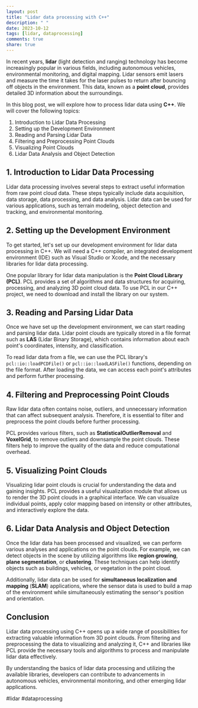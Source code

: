 ```yaml
---
layout: post
title: "Lidar data processing with C++"
description: " "
date: 2023-10-12
tags: [lidar, dataprocessing]
comments: true
share: true
---
```


In recent years, **lidar** (light detection and ranging) technology has become increasingly popular in various fields, including autonomous vehicles, environmental monitoring, and digital mapping. Lidar sensors emit lasers and measure the time it takes for the laser pulses to return after bouncing off objects in the environment. This data, known as a **point cloud**, provides detailed 3D information about the surroundings.

In this blog post, we will explore how to process lidar data using **C++**. We will cover the following topics:

1. Introduction to Lidar Data Processing
2. Setting up the Development Environment
3. Reading and Parsing Lidar Data
4. Filtering and Preprocessing Point Clouds
5. Visualizing Point Clouds
6. Lidar Data Analysis and Object Detection

## 1. Introduction to Lidar Data Processing

Lidar data processing involves several steps to extract useful information from raw point cloud data. These steps typically include data acquisition, data storage, data processing, and data analysis. Lidar data can be used for various applications, such as terrain modeling, object detection and tracking, and environmental monitoring.

## 2. Setting up the Development Environment

To get started, let's set up our development environment for lidar data processing in C++. We will need a C++ compiler, an integrated development environment (IDE) such as Visual Studio or Xcode, and the necessary libraries for lidar data processing.

One popular library for lidar data manipulation is the **Point Cloud Library (PCL)**. PCL provides a set of algorithms and data structures for acquiring, processing, and analyzing 3D point cloud data. To use PCL in our C++ project, we need to download and install the library on our system.

## 3. Reading and Parsing Lidar Data

Once we have set up the development environment, we can start reading and parsing lidar data. Lidar point clouds are typically stored in a file format such as **LAS** (Lidar Binary Storage), which contains information about each point's coordinates, intensity, and classification. 

To read lidar data from a file, we can use the PCL library's `pcl::io::loadPCDFile()` or `pcl::io::loadLASFile()` functions, depending on the file format. After loading the data, we can access each point's attributes and perform further processing.

## 4. Filtering and Preprocessing Point Clouds

Raw lidar data often contains noise, outliers, and unnecessary information that can affect subsequent analysis. Therefore, it is essential to filter and preprocess the point clouds before further processing.

PCL provides various filters, such as **StatisticalOutlierRemoval** and **VoxelGrid**, to remove outliers and downsample the point clouds. These filters help to improve the quality of the data and reduce computational overhead.

## 5. Visualizing Point Clouds

Visualizing lidar point clouds is crucial for understanding the data and gaining insights. PCL provides a useful visualization module that allows us to render the 3D point clouds in a graphical interface. We can visualize individual points, apply color mapping based on intensity or other attributes, and interactively explore the data.

## 6. Lidar Data Analysis and Object Detection

Once the lidar data has been processed and visualized, we can perform various analyses and applications on the point clouds. For example, we can detect objects in the scene by utilizing algorithms like **region growing**, **plane segmentation**, or **clustering**. These techniques can help identify objects such as buildings, vehicles, or vegetation in the point cloud.

Additionally, lidar data can be used for **simultaneous localization and mapping** (**SLAM**) applications, where the sensor data is used to build a map of the environment while simultaneously estimating the sensor's position and orientation.

## Conclusion

Lidar data processing using C++ opens up a wide range of possibilities for extracting valuable information from 3D point clouds. From filtering and preprocessing the data to visualizing and analyzing it, C++ and libraries like PCL provide the necessary tools and algorithms to process and manipulate lidar data effectively.

By understanding the basics of lidar data processing and utilizing the available libraries, developers can contribute to advancements in autonomous vehicles, environmental monitoring, and other emerging lidar applications.

#lidar #dataprocessing